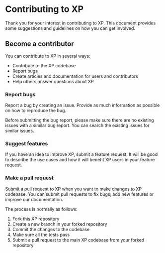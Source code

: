 # Contributing to XP

Thank you for your interest in contributing to XP. This document provides 
some suggestions and guidelines on how you can get involved.

## Become a contributor

You can contribute to XP in several ways:
- Contribute to the XP codebase
- Report bugs
- Create articles and documentation for users and contributors
- Help others answer questions about XP

### Report bugs

Report a bug by creating an issue. Provide as much information as possible
on how to reproduce the bug.

Before submitting the bug report, please make sure there are no existing issues
with a similar bug report. You can search the existing issues for similar issues.

### Suggest features

If you have an idea to improve XP, submit a feature request. It will be good
to describe the use cases and how it will benefit XP users in your feature
request.

### Make a pull request

Submit a pull request to XP when you want to make changes to XP
codebase. You can submit pull requests to fix bugs, add new features or
improve our documentation.

The process is normally as follows:
1. Fork this XP repository
2. Create a new branch in your forked repository
3. Commit the changes to the codebase
4. Make sure all the tests pass
5. Submit a pull request to the main XP codebase from your forked repository
